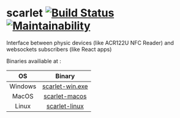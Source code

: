 # scarlet [![Build Status](https://travis-ci.com/cesar-richard/scarlet.svg?branch=master)](https://travis-ci.com/cesar-richard/scarlet) [![Maintainability](https://api.codeclimate.com/v1/badges/add2cd9a14931371621d/maintainability)](https://codeclimate.com/github/cesar-richard/scarlet/maintainability)

Interface between physic devices (like ACR122U NFC Reader) and websockets subscribers (like React apps)

Binaries availiable at :

| OS      | Binary                                                                                               |
|:-------:|:----------------------------------------------------------------------------------------------------:|
| Windows | [scarlet-win.exe](https://github.com/cesar-richard/scarlet/releases/latest/download/scarlet-win.exe) |
| MacOS   | [scarlet-macos](https://github.com/cesar-richard/scarlet/releases/latest/download/scarlet-macos)     |
| Linux   | [scarlet-linux](https://github.com/cesar-richard/scarlet/releases/latest/download/scarlet-linux)     |


